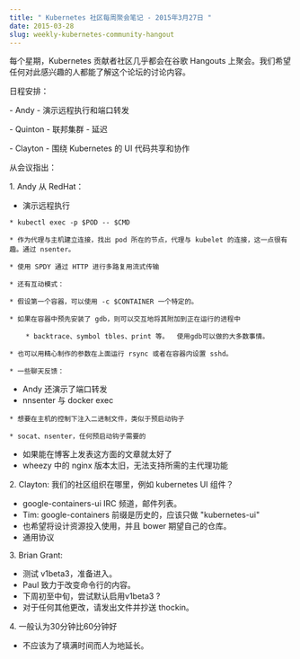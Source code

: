 ```yaml
---
title: " Kubernetes 社区每周聚会笔记 - 2015年3月27日 "
date: 2015-03-28
slug: weekly-kubernetes-community-hangout
---
```


<!--
---
title: " Weekly Kubernetes Community Hangout Notes - March 27 2015 "
date: 2015-03-28
slug: weekly-kubernetes-community-hangout
url: /zh/blog/2015/03/Weekly-Kubernetes-Community-Hangout
---
-->

<!--
Every week the Kubernetes contributing community meet virtually over Google Hangouts. We want anyone who's interested to know what's discussed in this forum.
-->
每个星期，Kubernetes 贡献者社区几乎都会在谷歌 Hangouts 上聚会。我们希望任何对此感兴趣的人都能了解这个论坛的讨论内容。

<!--
Agenda:
-->
日程安排：

<!--

\- Andy - demo remote execution and port forwarding

\- Quinton - Cluster federation - Postponed

\- Clayton - UI code sharing and collaboration around Kubernetes

-->

\- Andy - 演示远程执行和端口转发

\- Quinton - 联邦集群 - 延迟

\- Clayton - 围绕 Kubernetes 的 UI 代码共享和协作

<!--
Notes from meeting:
-->
从会议指出：

<!--

1\. Andy from RedHat:

-->

1\. Andy 从 RedHat：

<!--

* Demo remote execution

-->

* 演示远程执行

<!--

    * kubectl exec -p $POD -- $CMD

    * Makes a connection to the master as proxy, figures out which node the pod is on, proxies connection to kubelet, which does the interesting bit.  via nsenter.

    * Multiplexed streaming over HTTP using SPDY

    * Also interactive mode:

    * Assumes first container.  Can use -c $CONTAINER to pick a particular one.

    * If have gdb pre-installed in container, then can interactively attach it to running process

        * backtrace, symbol tbles, print, etc.  Most things you can do with gdb.

    * Can also with careful flag crafting run rsync over this or set up sshd inside container.

    * Some feedback via chat:

-->

    * kubectl exec -p $POD -- $CMD

    * 作为代理与主机建立连接，找出 pod 所在的节点，代理与 kubelet 的连接，这一点很有趣。通过 nsenter。

    * 使用 SPDY 通过 HTTP 进行多路复用流式传输

    * 还有互动模式：

    * 假设第一个容器，可以使用 -c $CONTAINER 一个特定的。

    * 如果在容器中预先安装了 gdb，则可以交互地将其附加到正在运行的进程中

        * backtrace、symbol tbles、print 等。  使用gdb可以做的大多数事情。

    * 也可以用精心制作的参数在上面运行 rsync 或者在容器内设置 sshd。

    * 一些聊天反馈：

<!--

* Andy also demoed port forwarding
* nsenter vs. docker exec

-->

* Andy 还演示了端口转发
* nnsenter 与 docker exec

<!--

    * want to inject a binary under control of the host, similar to pre-start hooks

    * socat, nsenter, whatever the pre-start hook needs

-->

    * 想要在主机的控制下注入二进制文件，类似于预启动钩子

    * socat、nsenter，任何预启动钩子需要的

<!--

* would be nice to blog post on this
* version of nginx in wheezy is too old to support needed master-proxy functionality

-->

* 如果能在博客上发表这方面的文章就太好了
* wheezy 中的 nginx 版本太旧，无法支持所需的主代理功能

<!--

2\. Clayton: where are we wrt a community organization for e.g. kubernetes UI components?

* google-containers-ui IRC channel, mailing list.
* Tim: google-containers prefix is historical, should just do "kubernetes-ui"
* also want to put design resources in, and bower expects its own repo.
* General agreement

-->

2\. Clayton: 我们的社区组织在哪里，例如 kubernetes UI 组件？

* google-containers-ui IRC 频道，邮件列表。
* Tim: google-containers 前缀是历史的，应该只做 "kubernetes-ui"
* 也希望将设计资源投入使用，并且 bower 期望自己的仓库。
* 通用协议

<!--

3\. Brian Grant:

* Testing v1beta3, getting that ready to go in.
* Paul working on changes to commandline stuff.
* Early to mid next week, try to enable v1beta3 by default?
* For any other changes, file issue and CC thockin.

-->

3\. Brian Grant:

* 测试 v1beta3，准备进入。
* Paul 致力于改变命令行的内容。
* 下周初至中旬，尝试默认启用v1beta3 ?
* 对于任何其他更改，请发出文件并抄送 thockin。

<!--

4\. General consensus that 30 minutes is better than 60

-->

4\. 一般认为30分钟比60分钟好

<!--

* Shouldn't artificially try to extend just to fill time.

-->

* 不应该为了填满时间而人为地延长。
